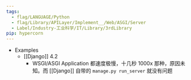 ```yaml
---
tags:
  - flag/LANGUAGE/Python
  - flag/Library/APILayer/Implement__/Web/ASGI/Server
  - Label/Industry-工业科学/IT/Library/3rdLibrary
pip: hypercorn
---
```


- Examples
    - [[Django]] 4.2
        - WSGI/ASGI Application 都速度极慢，十几秒 1000x 那种，原因未知。而 [[Django]] 自带的 `manage.py run_server` 就没有问题
